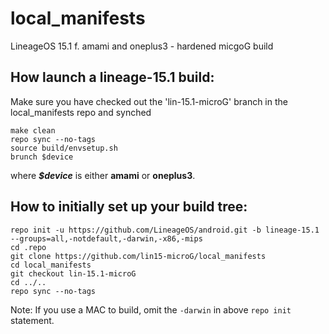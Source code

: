 # local_manifests
LineageOS 15.1 f. amami and oneplus3 - hardened micgoG build

## How launch a lineage-15.1 build:
Make sure you have checked out the 'lin-15.1-microG' branch in the local_manifests repo and synched
```Shell session
make clean
repo sync --no-tags
source build/envsetup.sh
brunch $device
```
where ***$device*** is either **amami** or **oneplus3**.

## How to initially set up your build tree:
```Shell session
repo init -u https://github.com/LineageOS/android.git -b lineage-15.1 --groups=all,-notdefault,-darwin,-x86,-mips
cd .repo
git clone https://github.com/lin15-microG/local_manifests 
cd local_manifests 
git checkout lin-15.1-microG
cd ../.. 
repo sync --no-tags
```
Note: If you use a MAC to build, omit the `-darwin` in above `repo init` statement.
